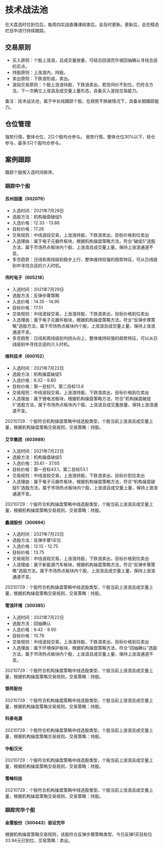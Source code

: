 # 技术战法池

在大盘选时位到位后，每周四实战直播课结束后，会及时更新。更新后，会在精选栏目中进行持续跟踪。

## 交易原则

- 买入原则：个股上涨浪，且成交量放量，可结合回调完毕或回抽确认寻找合适的买点。
- 持股原则：上涨浪内，持股。
- 卖出原则：下跌浪形成，卖出。
- 波段交易原则：个股上涨浪持股，下跌浪卖出，若空间价不到位，仍符合方法，下一次确立上涨浪及成交量上量形态，具备买入波段交易能力。

备注：技术战法池，属于中长线跟踪个股，在趋势不跌破情况下，具备长期跟踪能力。

## 仓位管理

强势行情，整体仓位，2只个股均仓参与。
弱势行情，整体仓位30%以下，轻仓参与，最多3只个股均仓参与。

## 案例跟踪

跟踪个股按入选时间排序。

### 跟踪中个股

#### 苏州固德（002079）

- 入选时间：2021年7月29日
- 选股方法：机构操盘破绽5
- 入选价格：12.33 - 13.86
- 目标价格：17.28
- 交易规则：中线波段交易，上涨浪持股，下跌浪卖出，目标价格到位卖出
- 入选理由：属于电子元器件板块，根据机构操盘策略方法，符合“破绽5”选股方法，属于市场热点板块内个股，上涨浪且成交量上量，保持上涨浪通道不变。
- 多空趋势：日线和周线级别稳步上行，整体维持较强的趋势特征，可从日线级别中寻找合适的介入时机。

#### 伟时电子（605218）

- 入选时间：2021年7月29日
- 选股方法：反弹步骤策略
- 入选价格：14.35 - 14.95
- 目标价格：17.51
- 交易规则：中线波段交易，上涨浪持股，下跌浪卖出，目标价格到位卖出
- 入选理由：属于电子元器件板块，根据机构操盘策略方法，符合“反弹步骤策略”选股方法，属于市场热点板块内个股，上涨浪且成交量上量，保持上涨浪通道不变。
- 多空趋势：日线和周线级别均拐头向上，整体维持较强的趋势特征，可以从日线级别中寻找合适的介入时机。

#### 维科技术（600152）

- 入选时间：2021年7月22日
- 选股方法：机构操盘破绽5
- 入选价格：9.32 - 9.80
- 目标价格：第一目标11，第二目标13.6
- 交易规则：中线波段交易，上涨浪持股，下跌浪卖出，目标价格到位卖出
- 入选理由：属于锂电池板块，根据机构操盘策略方法，符合“机构操盘破绽5”选股方法，属于市场热点板块内个股，上涨浪且成交量放量，保持上涨浪通道不变。

20210729：个股符合机构操盘策略中线选股类型，个股当前上涨浪且成交量上量，根据机构操盘策略交易规则，交易策略：持股。

#### 艾华集团（603989）

- 入选时间：2021年7月22日
- 选股方法：机构操盘破绽5
- 入选价格：35.61 - 37.65
- 目标价格：第一目标43.1，第二目标53.1
- 交易规则：中线波段交易，上涨浪持股，下跌浪卖出，目标价到位卖出
- 入选理由：属于电子元器件板块，根据机构操盘策略方法，符合“机构操盘破绽5”选股方法，属于市场热点板块内个股，上涨浪且成交量上量，保持上涨浪通道不变。

20210729：个股符合机构操盘策略中线选股类型，个股当前上涨浪且成交量上量，根据机构操盘策略交易规则，交易策略：持股。

#### 蠡湖股份（300694）

- 入选时间：2021年7月22日
- 选股方法：反弹步骤1买位
- 入选价格：12.13 - 12.75
- 目标价格：13.75
- 交易规则：中线波段交易，上涨浪持股，下跌浪卖出，目标价格到位卖出
- 入选理由：属于新能源汽车板块，根据机构操盘策略方法，符合“反弹步骤策略”选股方法，属于市场热点板块内个股，上涨浪且成交量上量，保持上涨浪通道不变。

20210729：个股符合机构操盘策略中线选股类型，个股当前上涨浪且成交量上量，根据机构操盘策略交易规则，交易策略：持股。

#### 雪浪环境（300385）

- 入选时间：2021年7月22日
- 选股方法：回抽确认
- 入选价格：9.42 - 9.90
- 目标价格：10.78
- 交易规则：中线波段交易，上涨浪持股，下跌浪卖出，目标价格到位卖出
- 入选理由：属于环境保护板块，根据机构操盘策略方法，符合“回抽确认”选股方法，属于市场热点板块内个股，上涨浪且成交量上量，保持上涨浪通道不变。

20210729：个股符合机构操盘策略中线选股类型，个股当前上涨浪且成交量上量，根据机构操盘策略交易规则，交易策略：持股。

#### 银邦股份

20210729：个股符合机构操盘策略中线选股类型，个股当前上涨浪且成交量上量，根据机构操盘策略交易规则，交易策略：持股。

#### 科泰电源

20210729：个股符合机构操盘策略中线选股类型，个股当前上涨浪且成交量上量，根据机构操盘策略交易规则，交易策略：持股。

#### 中船汉光

20210729：个股符合机构操盘策略中线选股类型，个股当前上涨浪且成交量上量，根据机构操盘策略交易规则，交易策略：持股。

#### 雪峰科技

20210729：个股符合机构操盘策略中线选股类型，个股当前上涨浪且成交量上量，根据机构操盘策略交易规则，交易策略：持股。

### 跟踪完毕个股

#### 金雷股份（300443）验证完毕

根据机构操盘策略交易规则，该股符合反弹步骤策略类型，今日反弹1买目标位33.94元已到位，交易策略：卖出。
